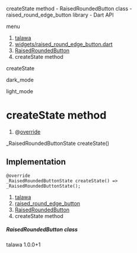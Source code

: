 




createState method - RaisedRoundedButton class - raised\_round\_edge\_button library - Dart API







menu

1. [talawa](../../index.html)
2. [widgets/raised\_round\_edge\_button.dart](../../file-___home_harshil_Desktop_open-source_palisadoes_talawa_lib_widgets_raised_round_edge_button/)
3. [RaisedRoundedButton](../../file-___home_harshil_Desktop_open-source_palisadoes_talawa_lib_widgets_raised_round_edge_button/RaisedRoundedButton-class.html)
4. createState method

createState


dark\_mode

light\_mode




# createState method


1. @[override](https://api.flutter.dev/flutter/dart-core/override-constant.html)

\_RaisedRoundedButtonState
createState()

## Implementation

```
@override
_RaisedRoundedButtonState createState() => _RaisedRoundedButtonState();
```

 


1. [talawa](../../index.html)
2. [raised\_round\_edge\_button](../../file-___home_harshil_Desktop_open-source_palisadoes_talawa_lib_widgets_raised_round_edge_button/)
3. [RaisedRoundedButton](../../file-___home_harshil_Desktop_open-source_palisadoes_talawa_lib_widgets_raised_round_edge_button/RaisedRoundedButton-class.html)
4. createState method

##### RaisedRoundedButton class





talawa
1.0.0+1






